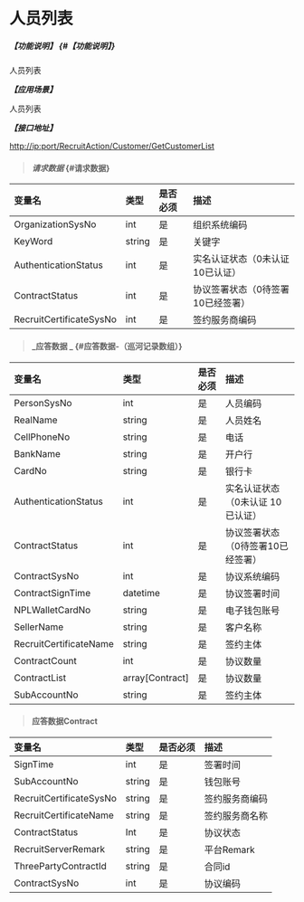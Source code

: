 # 人员列表

##### _【功能说明】_ {#【功能说明】}

人员列表

_**【应用场景】**_

人员列表

_**【接口地址】**_

[http://ip:port/RecruitAction/Customer/GetCustomerList](http://ip:port/RecruitAction/Customer/GetCustomerList)

> #### _请求数据_ {#请求数据}

| 变量名 | 类型 | 是否必须 | 描述 |
| :--- | :--- | :--- | :--- |
| OrganizationSysNo | int | 是 | 组织系统编码 |
| KeyWord | string | 是 | 关键字 |
| AuthenticationStatus | int | 是 | 实名认证状态（0未认证 10已认证） |
| ContractStatus | int | 是 | 协议签署状态（0待签署10已经签署） |
| RecruitCertificateSysNo| int | 是 | 签约服务商编码 |


> #### _应答数据 _ {#应答数据-（巡河记录数组）}

| 变量名 | 类型 | 是否必须 | 描述 |
| :--- | :--- | :--- | :--- |
| PersonSysNo | int | 是 | 人员编码 |
| RealName | string | 是 | 人员姓名 |
| CellPhoneNo | string | 是 | 电话 |
| BankName | string | 是 | 开户行 |
| CardNo | string | 是 | 银行卡 |
| AuthenticationStatus | int | 是 | 实名认证状态（0未认证 10已认证） |
| ContractStatus | int | 是 | 协议签署状态（0待签署10已经签署） |
| ContractSysNo | int | 是 | 协议系统编码 |
| ContractSignTime | datetime | 是 | 协议签署时间 |
| NPLWalletCardNo | string | 是 | 电子钱包账号 |
| SellerName| string | 是 | 客户名称 |
| RecruitCertificateName| string | 是 | 签约主体 |
| ContractCount| int| 是 | 协议数量 |
| ContractList| array[Contract]| 是 | 协议数量 |
| SubAccountNo| string | 是 | 签约主体 |


> #### 应答数据Contract

| 变量名 | 类型 | 是否必须 | 描述 |
| :--- | :--- | :--- | :--- |
| SignTime| int | 是 | 签署时间 |
| SubAccountNo| string | 是 | 钱包账号|
| RecruitCertificateSysNo| string | 是 | 签约服务商编码|
| RecruitCertificateName| string | 是 | 签约服务商名称|
| ContractStatus| Int| 是 | 协议状态 |
| RecruitServerRemark| string| 是 | 平台Remark |
| ThreePartyContractId| string| 是 |合同id |
| ContractSysNo| int| 是 |协议编码 |









































